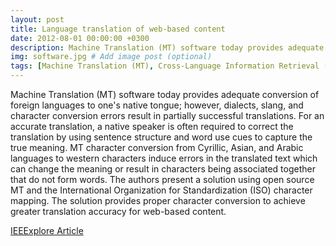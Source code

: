 ```yaml
---
layout: post
title: Language translation of web-based content
date: 2012-08-01 00:00:00 +0300
description: Machine Translation (MT) software today provides adequate conversion of foreign languages to one's native tongue; however, dialects, slang, and character conversion errors result in partially successful translations. For an accurate translation, a native speaker is often required to correct the translation by using sentence structure and word use cues to capture the true meaning. MT character conversion from Cyrillic, Asian, and Arabic languages to western characters induce errors in the translated text which can change the meaning or result in characters being associated together that do not form words. The authors present a solution using open source MT and the International Organization for Standardization (ISO) character mapping. The solution provides proper character conversion to achieve greater translation accuracy for web-based content. # Add post description (optional)
img: software.jpg # Add image post (optional)
tags: [Machine Translation (MT), Cross-Language Information Retrieval (CLIR),Computer-Aided Translation (CAT),International Organization for Standardization (ISO)] # add tag
---
```

Machine Translation (MT) software today provides adequate conversion of foreign languages to one's native tongue; however, dialects, slang, and character conversion errors result in partially successful translations. For an accurate translation, a native speaker is often required to correct the translation by using sentence structure and word use cues to capture the true meaning. MT character conversion from Cyrillic, Asian, and Arabic languages to western characters induce errors in the translated text which can change the meaning or result in characters being associated together that do not form words. The authors present a solution using open source MT and the International Organization for Standardization (ISO) character mapping. The solution provides proper character conversion to achieve greater translation accuracy for web-based content.

<a href="http://ieeexplore.ieee.org/xpl/articleDetails.jsp?tp=&arnumber=6531026&queryText%3DBrian+Bacher+.PLS.+K.C.+Jones+.PLS.+Bart+Kahler">IEEExplore Article</a>